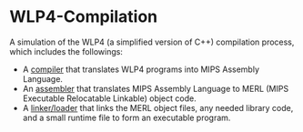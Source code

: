 # WLP4-Compilation
A simulation of the WLP4 (a simplified version of C++) compilation process, which includes the followings: <br/>
* A [compiler](https://github.com/daisyyedda/WLP4-to-MIPS-Compiler/blob/fbae859c3e83a29dfd9d330a1adc9ca2167cc65e/a8/a8p5/wlp4gen.cc) that translates WLP4 programs into MIPS Assembly Language. <br/>
* An [assembler](https://github.com/daisyyedda/WLP4-to-MIPS-Compiler/blob/fbae859c3e83a29dfd9d330a1adc9ca2167cc65e/a3/asm.cc) that translates MIPS Assembly Language to MERL (MIPS Executable Relocatable Linkable) object code. <br/>
* A [linker/loader](https://github.com/daisyyedda/WLP4-to-MIPS-Compiler/blob/fbae859c3e83a29dfd9d330a1adc9ca2167cc65e/a8/a8p7/load.asm) that links the MERL object files, any needed library code, and a small runtime file to form an executable program. <br/>
